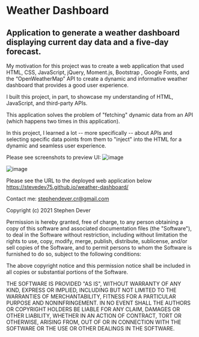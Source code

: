 # Weather Dashboard

## Application to generate a weather dashboard displaying current day data and a five-day forecast.

My motivation for this project was to create a web application that used HTML, CSS, JavaScript, jQuery, Moment.js, Bootstrap , Google Fonts, and the “OpenWeatherMap” API to create a dynamic and informative weather dashboard that provides a good user experience. 

I built this project, in part, to showcase my understanding of HTML, JavaScript, and third-party APIs.

This application solves the problem of "fetching" dynamic data from an API (which happens two times in this application).

In this project, I learned a lot -- more specifically -- about APIs and selecting specific data points from them to "inject" into the HTML for a dynamic and seamless user experience.

Please see screenshots to preview UI:
![image](https://user-images.githubusercontent.com/77076615/114306392-e65df580-9aa9-11eb-88c4-04dda67e5c1e.png)

![image](https://user-images.githubusercontent.com/77076615/115592839-c1376700-a2a1-11eb-8d6f-66a19c47a9bf.png)

Please see the URL to the deployed web application below
https://stevedev75.github.io/weather-dashboard/

Contact me: stephendever.cr@gmail.com

Copyright (c) 2021 Stephen Dever

Permission is hereby granted, free of charge, to any person obtaining a copy of this software and associated documentation files (the "Software"), to deal in the Software without restriction, including without limitation the rights
to use, copy, modify, merge, publish, distribute, sublicense, and/or sell copies of the Software, and to permit persons to whom the Software is furnished to do so, subject to the following conditions:

The above copyright notice and this permission notice shall be included in all copies or substantial portions of the Software.

THE SOFTWARE IS PROVIDED "AS IS", WITHOUT WARRANTY OF ANY KIND, EXPRESS OR IMPLIED, INCLUDING BUT NOT LIMITED TO THE WARRANTIES OF MERCHANTABILITY, FITNESS FOR A PARTICULAR PURPOSE AND NONINFRINGEMENT. IN NO EVENT SHALL THE AUTHORS OR COPYRIGHT HOLDERS BE LIABLE FOR ANY CLAIM, DAMAGES OR OTHER
LIABILITY, WHETHER IN AN ACTION OF CONTRACT, TORT OR OTHERWISE, ARISING FROM, OUT OF OR IN CONNECTION WITH THE SOFTWARE OR THE USE OR OTHER DEALINGS IN THE SOFTWARE.

